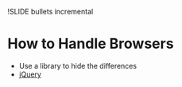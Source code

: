 !SLIDE  bullets incremental
# How to Handle Browsers #

* Use a library to hide the differences
* [jQuery](http://jquery.com/)

